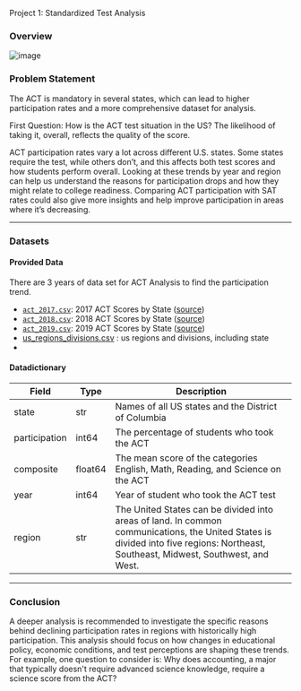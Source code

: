 Project 1: Standardized Test Analysis

### Overview
![image](https://github.com/user-attachments/assets/b9e7c70e-051b-459b-96b5-ccee8bf45a1e)


### Problem Statement

The ACT is mandatory in several states, which can lead to higher participation rates and a more comprehensive dataset for analysis. 

First Question: How is the ACT test situation in the US? The likelihood of taking it, overall, reflects the quality of the score.

ACT participation rates vary a lot across different U.S. states. Some states require the test, while others don’t, and this affects both test scores and how students perform overall. Looking at these trends by year and region can help us understand the reasons for participation drops and how they might relate to college readiness. Comparing ACT participation with SAT rates could also give more insights and help improve participation in areas where it’s decreasing.

---

### Datasets

#### Provided Data
There are 3 years of data set for ACT Analysis to find the participation trend.


* [`act_2017.csv`](./data/act_2017.csv): 2017 ACT Scores by State ([source](https://blog.prepscholar.com/act-scores-by-state-averages-highs-and-lows))
* [`act_2018.csv`](./data/act_2018.csv): 2018 ACT Scores by State ([source](https://blog.prepscholar.com/act-scores-by-state-averages-highs-and-lows))
* [`act_2019.csv`](./data/act_2019.csv): 2019 ACT Scores by State ([source](https://blog.prepscholar.com/act-scores-by-state-averages-highs-and-lows))
* [us_regions_divisions.csv](https://github.com/keljinda/ACT_analyst/blob/main/data/us_regions_divisions.csv) : us regions and divisions, including state 
* 
#### Datadictionary 


| Field | Type |Description
| --- | --- | --- |
| state | str | Names of all US states and the District of Columbia |
| participation | int64| The percentage of students who took the ACT |
| composite | float64| The mean score of the categories English, Math, Reading, and Science on the ACT |
| year | int64| Year of student who took the ACT test |
| region | str| The United States can be divided into areas of land. In common communications, the United States is divided into five regions: Northeast, Southeast, Midwest, Southwest, and West.|

---

### Conclusion

A deeper analysis is recommended to investigate the specific reasons behind declining participation rates in regions with historically high participation. This analysis should focus on how changes in educational policy, economic conditions, and test perceptions are shaping these trends. For example, one question to consider is: Why does accounting, a major that typically doesn't require advanced science knowledge, require a science score from the ACT?




